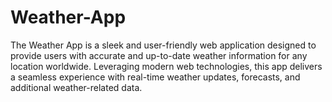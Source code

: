 # Weather-App
The Weather App is a sleek and user-friendly web application designed to provide users with accurate and up-to-date weather information for any location worldwide. Leveraging modern web technologies, this app delivers a seamless experience with real-time weather updates, forecasts, and additional weather-related data.
